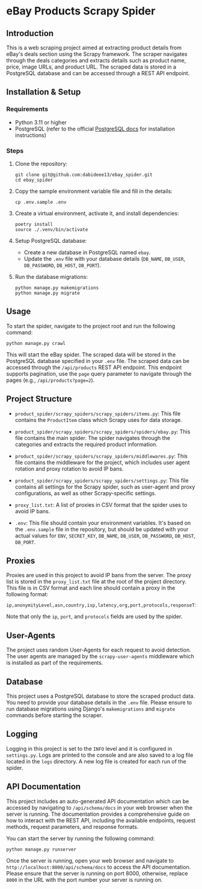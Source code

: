 # eBay Products Scrapy Spider

## Introduction
This is a web scraping project aimed at extracting product details from eBay's deals section using the Scrapy framework. The scraper navigates through the deals categories and extracts details such as product name, price, image URLs, and product URL. The scraped data is stored in a PostgreSQL database and can be accessed through a REST API endpoint.

## Installation & Setup

### Requirements

- Python 3.11 or higher
- PostgreSQL (refer to the official [PostgreSQL docs](https://www.postgresql.org/docs/current/tutorial-install.html) for installation instructions)

### Steps

1. Clone the repository:
    ```
    git clone git@github.com:dabideee13/ebay_spider.git
    cd ebay_spider
    ```

2. Copy the sample environment variable file and fill in the details:
    ```
    cp .env.sample .env
    ```

3. Create a virtual environment, activate it, and install dependencies:
    ```
    poetry install
    source ./.venv/bin/activate
    ```

5. Setup PostgreSQL database:
    - Create a new database in PostgreSQL named `ebay`.
    - Update the `.env` file with your database details (`DB_NAME`, `DB_USER`, `DB_PASSWORD`, `DB_HOST`, `DB_PORT`).

6. Run the database migrations:
    ```
    python manage.py makemigrations
    python manage.py migrate
    ```

## Usage

To start the spider, navigate to the project root and run the following command:
```
python manage.py crawl
```
This will start the eBay spider. The scraped data will be stored in the PostgreSQL database specified in your `.env` file. The scraped data can be accessed through the `/api/products` REST API endpoint. This endpoint supports pagination, use the `page` query parameter to navigate through the pages (e.g., `/api/products?page=2`).

## Project Structure

- `product_spider/scrapy_spiders/scrapy_spiders/items.py`: This file contains the `ProductItem` class which Scrapy uses for data storage.

- `product_spider/scrapy_spiders/scrapy_spiders/spiders/ebay.py`: This file contains the main spider. The spider navigates through the categories and extracts the required product information.

- `product_spider/scrapy_spiders/scrapy_spiders/middlewares.py`: This file contains the middleware for the project, which includes user agent rotation and proxy rotation to avoid IP bans.

- `product_spider/scrapy_spiders/scrapy_spiders/settings.py`: This file contains all settings for the Scrapy spider, such as user-agent and proxy configurations, as well as other Scrapy-specific settings.

- `proxy_list.txt`: A list of proxies in CSV format that the spider uses to avoid IP bans.

- `.env`: This file should contain your environment variables. It's based on the `.env.sample` file in the repository, but should be updated with your actual values for `ENV`, `SECRET_KEY`, `DB_NAME`, `DB_USER`, `DB_PASSWORD`, `DB_HOST`, `DB_PORT`.

## Proxies

Proxies are used in this project to avoid IP bans from the server. The proxy list is stored in the `proxy_list.txt` file at the root of the project directory. This file is in CSV format and each line should contain a proxy in the following format:
```
ip,anonymityLevel,asn,country,isp,latency,org,port,protocols,responseTime,speed,updated_at,upTime,upTimeSuccessCount,upTimeTryCount
```
Note that only the `ip`, `port`, and `protocols` fields are used by the spider.

## User-Agents

The project uses random User-Agents for each request to avoid detection. The user agents are managed by the `scrapy-user-agents` middleware which is installed as part of the requirements.

## Database

This project uses a PostgreSQL database to store the scraped product data. You need to provide your database details in the `.env` file. Please ensure to run database migrations using Django's `makemigrations` and `migrate` commands before starting the scraper.

## Logging

Logging in this project is set to the `INFO` level and it is configured in `settings.py`. Logs are printed to the console and are also saved to a log file located in the `logs` directory. A new log file is created for each run of the spider.

## API Documentation

This project includes an auto-generated API documentation which can be accessed by navigating to `/api/schema/docs` in your web browser when the server is running. The documentation provides a comprehensive guide on how to interact with the REST API, including the available endpoints, request methods, request parameters, and response formats.

You can start the server by running the following command:
```
python manage.py runserver
```
Once the server is running, open your web browser and navigate to `http://localhost:8000/api/schema/docs` to access the API documentation. Please ensure that the server is running on port 8000, otherwise, replace `8000` in the URL with the port number your server is running on.
